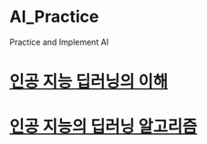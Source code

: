 # AI_Practice
 Practice and Implement AI

# [인공 지능 딥러닝의 이해](./1/README.md)
<!-- ## [인공 신경망의 이해](./1/1_1/README.md)
### [인공 신경망이란?](./1/1_1/1_1_1/README.md)
### [인공 신경망의 학습 방법](./1/1_1/1_1_2/README.md)
### [인공 신경 살펴보기](./1/1_1/1_1_3/README.md)
## [딥러닝 맛보기](./1/1_2/README.md)
### [Hello 딥러닝](./1/1_2/1_2_1/README.md)
### [머신러닝은 무엇일까?](./1/1_2/1_2_2/README.md)
### [기존 방식의 함수 정의와 사용](./1/1_2/1_2_3/README.md)
### [머신러닝 방식의 신경망 함수 생성과 사용](./1/1_2/1_2_4/README.md)
### [머신러닝 개념 요약](./1/1_2/1_2_5/README.md)
## [인공 신경망과 근사 함수](./1/1_3/README.md)
### [2차 함수 근사해 보기](./1/1_3/1_3_1/README.md)
### [5차 함수 근사해 보기](./1/1_3/1_3_2/README.md)
### [다양한 함수 근사해 보기](./1/1_3/1_3_3/README.md)
### [인공 신경망 소스 살펴보기](./1/1_3/1_3_4/README.md)
## [딥러닝 활용 맛보기](./1/1_4/README.md)
### [딥러닝 활용 예제 살펴보기](./1/1_4/1_4_1/README.md)
### [손 글씨 숫자 인식 예제 데이터 모양 살펴보기](./1/1_4/1_4_2/README.md)
### [손 글씨 숫자 인식 예제 학습 데이터 그림 그려보기](./1/1_4/1_4_3/README.md)
### [손 글씨 숫자 인식 예제 그림 픽셀 값 출력해 보기](./1/1_4/1_4_4/README.md)
### [손 글씨 숫자 인식 예제 학습 데이터 그림 그려보기 2](./1/1_4/1_4_5/README.md)
### [손 글씨 숫자 인식 예제 인공 신경망 학습시키기](./1/1_4/1_4_6/README.md)
### [손 글씨 숫자 인식 예제 학습된 인공 신경망 시험하기](./1/1_4/1_4_7/README.md)
### [손 글씨 숫자 인식 예제 예측 값과 실제 값 출력해 보기](./1/1_4/1_4_8/README.md)
### [손 글씨 숫자 인식 예제 시험 데이터 그림 그려보기](./1/1_4/1_4_9/README.md)
### [손 글씨 숫자 인식 예제 시험 데이터 그림 그려보기 2](./1/1_4/1_4_10/README.md)
### [손 글씨 숫자 인식 예제 잘못된 예측 살펴보기](./1/1_4/1_4_11/README.md)
### [손 글씨 숫자 인식 예제 잘못 예측한 그림 살펴보기](./1/1_4/1_4_12/README.md) -->
# [인공 지능의 딥러닝 알고리즘](/2/README.md)
